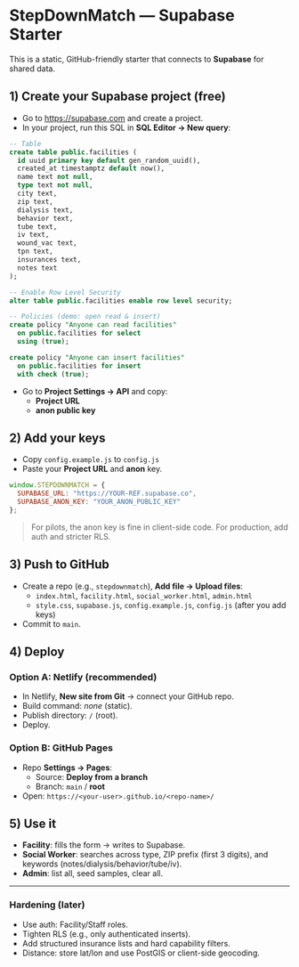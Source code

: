 
# StepDownMatch — Supabase Starter

This is a static, GitHub-friendly starter that connects to **Supabase** for shared data.

## 1) Create your Supabase project (free)
- Go to https://supabase.com and create a project.
- In your project, run this SQL in **SQL Editor → New query**:

```sql
-- Table
create table public.facilities (
  id uuid primary key default gen_random_uuid(),
  created_at timestamptz default now(),
  name text not null,
  type text not null,
  city text,
  zip text,
  dialysis text,
  behavior text,
  tube text,
  iv text,
  wound_vac text,
  tpn text,
  insurances text,
  notes text
);

-- Enable Row Level Security
alter table public.facilities enable row level security;

-- Policies (demo: open read & insert)
create policy "Anyone can read facilities"
  on public.facilities for select
  using (true);

create policy "Anyone can insert facilities"
  on public.facilities for insert
  with check (true);
```

- Go to **Project Settings → API** and copy:
  - **Project URL**
  - **anon public key**

## 2) Add your keys
- Copy `config.example.js` to `config.js`
- Paste your **Project URL** and **anon** key.

```js
window.STEPDOWNMATCH = {
  SUPABASE_URL: "https://YOUR-REF.supabase.co",
  SUPABASE_ANON_KEY: "YOUR_ANON_PUBLIC_KEY"
};
```

> For pilots, the anon key is fine in client-side code. For production, add auth and stricter RLS.

## 3) Push to GitHub
- Create a repo (e.g., `stepdownmatch`), **Add file → Upload files**:
  - `index.html`, `facility.html`, `social_worker.html`, `admin.html`
  - `style.css`, `supabase.js`, `config.example.js`, `config.js` (after you add keys)
- Commit to `main`.

## 4) Deploy
### Option A: Netlify (recommended)
- In Netlify, **New site from Git** → connect your GitHub repo.
- Build command: _none_ (static).
- Publish directory: `/` (root).
- Deploy.

### Option B: GitHub Pages
- Repo **Settings → Pages**:
  - Source: **Deploy from a branch**
  - Branch: `main` / **root**
- Open: `https://<your-user>.github.io/<repo-name>/`

## 5) Use it
- **Facility**: fills the form → writes to Supabase.
- **Social Worker**: searches across type, ZIP prefix (first 3 digits), and keywords (notes/dialysis/behavior/tube/iv).
- **Admin**: list all, seed samples, clear all.

---

### Hardening (later)
- Use auth: Facility/Staff roles.
- Tighten RLS (e.g., only authenticated inserts).
- Add structured insurance lists and hard capability filters.
- Distance: store lat/lon and use PostGIS or client-side geocoding.
